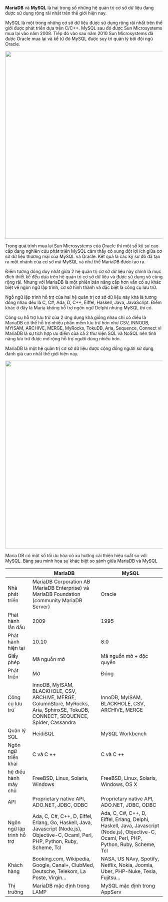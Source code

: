 **MariaDB** và **MySQL** là hai trong số những hệ quản trị cơ sở dữ liệu đang được sử dụng rộng rãi nhất trên thế giới hiện nay.

MySQL là một trong những cơ sở dữ liệu được sử dụng rộng rãi nhất trên thế giới được phát triển dựa trên C/C++. MySQL sau đó được Sun Microsystems mua lại vào năm 2008. Tiếp đó vào sau năm 2010 Sun Microsystems đã được Oracle mua lại và kể từ đó MySQL được suy trì quản lý bởi đội ngũ Oracle.

<p align="center">
  <img src="https://user-images.githubusercontent.com/111716161/190974321-a6921693-f867-406e-8bbb-06372974421b.png" width=600/>
</p>

Trong quá trình mua lại Sun Microsystems của Oracle thì một số kỹ sư cao cấp đang nghiên cứu phát triển MySQL cảm thấy có xung đột lợi ích giữa cơ sở dữ liệu thương mại của MySQL và Oracle. Kết quả là các kỹ sư đó đã tạo ra một nhánh của cơ sở mã MySQL và như thế MariaDB được tạo ra. 

Điểm tương đồng duy nhất giữa 2 hệ quản trị cơ sở dữ liệu này chính là mục đích thiết kế đều dựa trên hệ quản trị cơ sở dữ liệu và được sử dụng vô cùng rộng rãi. Nhưng với MariaDB là một phiên bản nâng cấp hơn vẫn có sự khác biệt về ngôn ngữ lập trình, cơ sở hình thành và đặc biệt là công cụ lưu trữ.

Ngỗ ngữ lập trình hỗ trợ của hai hệ quản trị cơ sở dữ liệu này khá là tương đồng nhau đều là C, C#, Ada, D, C++, Eiffel, Haskell, Java, JavaScript. Điểm khác ở đây là Maria không hỗ trợ ngôn ngữ Delphi nhưng MySQL thì có.

Công cụ hỗ trợ lưu trữ của 2 ứng dụng khá giống nhau chỉ có điều là MariaDB có thể hỗ trợ nhiều phần mềm lưu trữ hơn như CSV, INNODB, MYISAM, ARCHIVE, MERGE, MyRocks, TokuDB, Aria, Sequence, Connect vì MariaDB là sự tích hợp ưu điểm của cả 2 thư viện SQL và NoSQL nên tính năng lưu trữ được mở rộng hỗ trợ người dùng nhiều hơn.

MariaDB là một hệ quản trị cơ sở dữ liệu được cộng đồng người sử dụng đánh giá cao nhất thế giới hiện nay.

<p align="center">
  <img src="https://user-images.githubusercontent.com/111716161/190974344-f247dc0a-dcfe-497f-8466-2b2fe60821a1.png" width=600/>
</p>

Maria DB có một số tối ưu hóa có xu hướng cải thiện hiệu suất so với MySQL. Bảng sau minh họa sự khác biệt so sánh giữa MariaDB và MySQL

| | MariaDB | MySQL |
|---|---|---|
| Nhà phát triển | MariaDB Corporation AB (MariaDB Enterprise) và MariaDB Foundation (community MariaDB Server) | Oracle | 
|Phát hành lần đầu | 2009 | 1995 |
|Phát hành hiện tại| 10.10 | 8.0 |
| Giấy phép | Mã nguồn mở | Mã nguồn mở + độc quyền |
|Phát triển | Mở | Đóng |
| Công cụ lưu trữ | InnoDB, MyISAM, BLACKHOLE, CSV, ARCHIVE, MERGE, ColumnStore, MyRocks, Aria, SphinxSE, TokuDB, CONNECT, SEQUENCE, Spider, Cassandra | InnoDB, MyISAM, BLACKHOLE, CSV, ARCHIVE, MERGE |
| Quản lý SQL | HeidiSQL | MySQL Workbench |
| Ngôn ngữ triển khai | C và C ++ | C và C ++ |
| hệ điều hành máy chủ | FreeBSD, Linux, Solaris, Windows |  FreeBSD, Linux, Solaris, Windows, OS X|
| API | Proprietary native API, ADO.NET, JDBC, ODBC | Proprietary native API, ADO.NET, JDBC, ODBC |
| Ngôn ngữ lập trình hỗ trợ | Ada, C, C#, C++, D, Eiffel, Erlang, Go, Haskell, Java, Javascript (Node.js), Objective-C, Ocaml, Perl, PHP, Python, Ruby, Scheme, Tcl | Ada, C, C#, C++, D, Eiffel, Erlang, Delphi, Haskell, Java, Javascript (Node.js), Objective-C, Ocaml, Perl, PHP, Python, Ruby, Scheme, Tcl | 
| Khách hàng | Booking.com, Wikipedia, Google, Canal+, ClubMed, Deutsche, Telekom, La Poste, Virgin...| NASA, US NAvy, Spotify, Netflix, Nokia, Joomla, Uber, PHP-Nuke, Tesla, Fujitsu...|
|Thị trường | MariaDB mặc định trong LAMP | MySQL mặc định trong AppServ |






